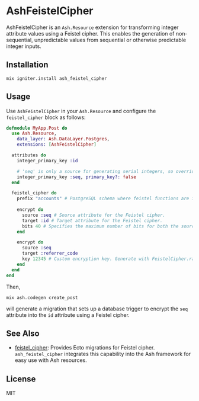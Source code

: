 # AshFeistelCipher

AshFeistelCipher is an `Ash.Resource` extension for transforming integer attribute values using a Feistel cipher. This enables the generation of non-sequential, unpredictable values from sequential or otherwise predictable integer inputs.

## Installation

```
mix igniter.install ash_feistel_cipher
```

## Usage

Use `AshFeistelCipher` in your `Ash.Resource` and configure the `feistel_cipher` block as follows:

```elixir
defmodule MyApp.Post do
  use Ash.Resource,
    data_layer: Ash.DataLayer.Postgres,
    extensions: [AshFeistelCipher]

  attributes do
    integer_primary_key :id

    # 'seq' is only a source for generating serial integers, so override with primary_key?: false.
    integer_primary_key :seq, primary_key?: false
  end

  feistel_cipher do
    prefix "accounts" # PostgreSQL schema where feistel functions are installed. Default is "public".
    
    encrypt do
      source :seq # Source attribute for the Feistel cipher.
      target :id # Target attribute for the Feistel cipher.
      bits 40 # Specifies the maximum number of bits for both the source and target integers.
    end

    encrypt do
      source :seq
      target :referrer_code
      key 12345 # Custom encryption key. Generate with FeistelCipher.random_key() or derive automatically.
    end
  end
end
```

Then,

```
mix ash.codegen create_post
```

will generate a migration that sets up a database trigger to encrypt the `seq` attribute into the `id` attribute using a Feistel cipher.

## See Also

* [feistel_cipher](https://github.com/devall-org/feistel_cipher): Provides Ecto migrations for Feistel cipher. `ash_feistel_cipher` integrates this capability into the Ash framework for easy use with Ash resources.

## License

MIT